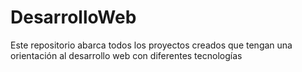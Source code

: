 # DesarrolloWeb
Este repositorio abarca todos los proyectos creados que tengan una orientación al desarrollo web con diferentes tecnologías
